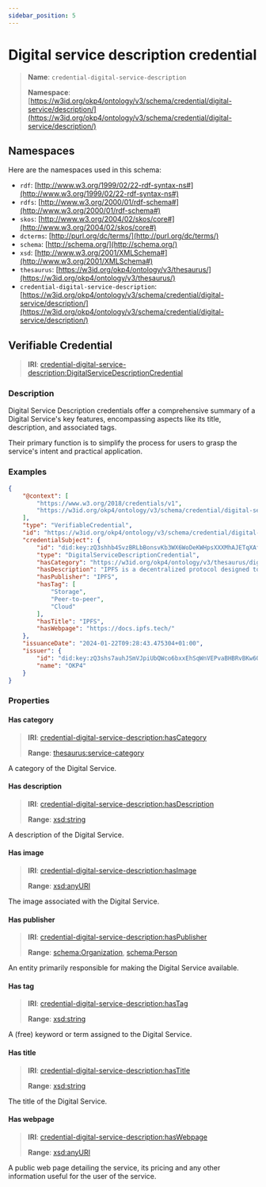 ```yaml
---
sidebar_position: 5
---
```

[//]: # (This file is auto-generated. Please do not modify it yourself.)

# Digital service description credential

> **Name**: `credential-digital-service-description`
>
> **Namespace**: [https://w3id.org/okp4/ontology/v3/schema/credential/digital-service/description/](https://w3id.org/okp4/ontology/v3/schema/credential/digital-service/description/)

## Namespaces

Here are the namespaces used in this schema:

- `rdf`: [http://www.w3.org/1999/02/22-rdf-syntax-ns#](http://www.w3.org/1999/02/22-rdf-syntax-ns#)
- `rdfs`: [http://www.w3.org/2000/01/rdf-schema#](http://www.w3.org/2000/01/rdf-schema#)
- `skos`: [http://www.w3.org/2004/02/skos/core#](http://www.w3.org/2004/02/skos/core#)
- `dcterms`: [http://purl.org/dc/terms/](http://purl.org/dc/terms/)
- `schema`: [http://schema.org/](http://schema.org/)
- `xsd`: [http://www.w3.org/2001/XMLSchema#](http://www.w3.org/2001/XMLSchema#)
- `thesaurus`: [https://w3id.org/okp4/ontology/v3/thesaurus/](https://w3id.org/okp4/ontology/v3/thesaurus/)
- `credential-digital-service-description`: [https://w3id.org/okp4/ontology/v3/schema/credential/digital-service/description/](https://w3id.org/okp4/ontology/v3/schema/credential/digital-service/description/)

## Verifiable Credential

> **IRI**: [credential-digital-service-description:DigitalServiceDescriptionCredential](https://w3id.org/okp4/ontology/v3/schema/credential/digital-service/description/DigitalServiceDescriptionCredential)

### Description

Digital Service Description credentials offer a comprehensive summary of a Digital Service's key features, encompassing aspects like its title, description, and associated tags.

Their primary function is to simplify the process for users to grasp the service's intent and practical application.

### Examples

```json title="ipfs-digital-service-description.jsonld"
{
    "@context": [
        "https://www.w3.org/2018/credentials/v1",
        "https://w3id.org/okp4/ontology/v3/schema/credential/digital-service/description/"
    ],
    "type": "VerifiableCredential",
    "id": "https://w3id.org/okp4/ontology/v3/schema/credential/digital-service/description/72cab400-5bd6-4eb4-8605-a5ee8c1a45c9",
    "credentialSubject": {
        "id": "did:key:zQ3shhb4SvzBRLbBonsvKb3WX6WoDeKWHpsXXXMhAJETqXAfB",
        "type": "DigitalServiceDescriptionCredential",
        "hasCategory": "https://w3id.org/okp4/ontology/v3/thesaurus/digital-service-category/Storage",
        "hasDescription": "IPFS is a decentralized protocol designed to facilitate the storage, sharing, and retrieval of files on a global scale",
        "hasPublisher": "IPFS",
        "hasTag": [
            "Storage",
            "Peer-to-peer",
            "Cloud"
        ],
        "hasTitle": "IPFS",
        "hasWebpage": "https://docs.ipfs.tech/"
    },
    "issuanceDate": "2024-01-22T09:28:43.475304+01:00",
    "issuer": {
        "id": "did:key:zQ3shs7auhJSmVJpiUbQWco6bxxEhSqWnVEPvaBHBRvBKw6Q3",
        "name": "OKP4"
    }
}

```

### Properties

#### Has category
>
> **IRI**: [credential-digital-service-description:hasCategory](https://w3id.org/okp4/ontology/v3/schema/credential/digital-service/description/hasCategory)
>
> **Range**:&nbsp;[thesaurus:service-category](https://w3id.org/okp4/ontology/v3/thesaurus/service-category)

A category of the Digital Service.

#### Has description
>
> **IRI**: [credential-digital-service-description:hasDescription](https://w3id.org/okp4/ontology/v3/schema/credential/digital-service/description/hasDescription)
>
> **Range**:&nbsp;[xsd:string](http://www.w3.org/2001/XMLSchema#string)

A description of the Digital Service.

#### Has image
>
> **IRI**: [credential-digital-service-description:hasImage](https://w3id.org/okp4/ontology/v3/schema/credential/digital-service/description/hasImage)
>
> **Range**:&nbsp;[xsd:anyURI](http://www.w3.org/2001/XMLSchema#anyURI)

The image associated with the Digital Service.

#### Has publisher
>
> **IRI**: [credential-digital-service-description:hasPublisher](https://w3id.org/okp4/ontology/v3/schema/credential/digital-service/description/hasPublisher)
>
> **Range**:&nbsp;[schema:Organization](http://schema.org/Organization), [schema:Person](http://schema.org/Person)

An entity primarily responsible for making the Digital Service available.

#### Has tag
>
> **IRI**: [credential-digital-service-description:hasTag](https://w3id.org/okp4/ontology/v3/schema/credential/digital-service/description/hasTag)
>
> **Range**:&nbsp;[xsd:string](http://www.w3.org/2001/XMLSchema#string)

A (free) keyword or term assigned to the Digital Service.

#### Has title
>
> **IRI**: [credential-digital-service-description:hasTitle](https://w3id.org/okp4/ontology/v3/schema/credential/digital-service/description/hasTitle)
>
> **Range**:&nbsp;[xsd:string](http://www.w3.org/2001/XMLSchema#string)

The title of the Digital Service.

#### Has webpage
>
> **IRI**: [credential-digital-service-description:hasWebpage](https://w3id.org/okp4/ontology/v3/schema/credential/digital-service/description/hasWebpage)
>
> **Range**:&nbsp;[xsd:anyURI](http://www.w3.org/2001/XMLSchema#anyURI)

A public web page detailing the service, its pricing and any other information useful for the user of the service.
